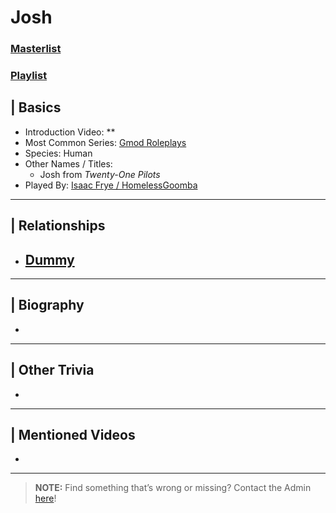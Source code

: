 # Josh
### [Masterlist]()
### [Playlist]()

## | Basics
- Introduction Video: **
- Most Common Series: [Gmod Roleplays](6.Series/Gmod/Roleplays.md)
- Species: Human
- Other Names / Titles:
  - Josh from *Twenty-One Pilots*
- Played By: [Isaac Frye / HomelessGoomba](3.Siblings/3.4.Isaac-Frye-HomelessGoomba.md)

----

## | Relationships
- [**Dummy**](5.Characters/Dummy.md)
  - 

----

## | Biography
- 

----

## | Other Trivia
- 

----

## | Mentioned Videos
- []()

----

> **NOTE:** Find something that’s wrong or missing? Contact the Admin [here](../chapter_2.md)!